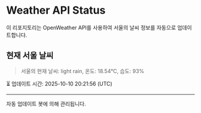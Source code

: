 
# Weather API Status

이 리포지토리는 OpenWeather API를 사용하여 서울의 날씨 정보를 자동으로 업데이트합니다.

## 현재 서울 날씨
> 서울의 현재 날씨: light rain, 온도: 18.54°C, 습도: 93%

⏳ 업데이트 시간: 2025-10-10 20:21:56 (UTC)

---
자동 업데이트 봇에 의해 관리됩니다.
